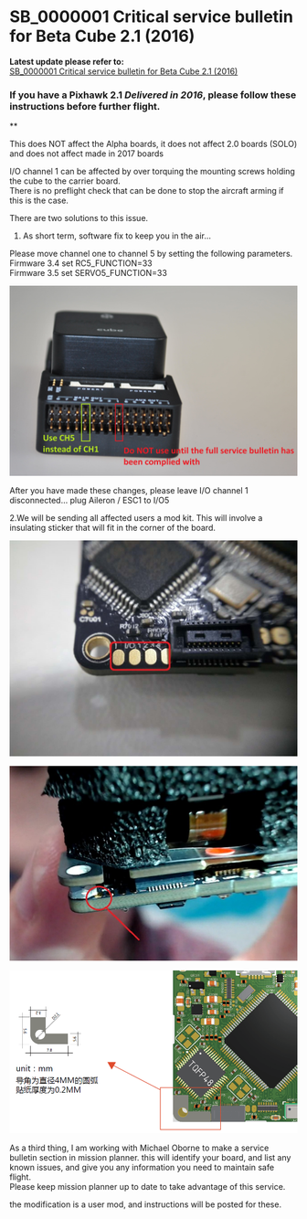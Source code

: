 # SB\_0000001 Critical service bulletin for Beta Cube 2.1 \(2016\)

**Latest update please refer to:**  
[SB\_0000001 Critical service bulletin for Beta Cube 2.1 \(2016\)](https://discuss.cubepilot.org/t/sb-0000001-critical-service-bulletin-for-beta-cube-2-1-2016/405)

### If you have a Pixhawk 2.1 _**Delivered in 2016**_, please follow these instructions before further flight.

\*\*

This does NOT affect the Alpha boards, it does not affect 2.0 boards \(SOLO\) and does not affect made in 2017 boards

I/O channel 1 can be affected by over torquing the mounting screws holding the cube to the carrier board.  
There is no preflight check that can be done to stop the aircraft arming if this is the case.

There are two solutions to this issue.

1. As short term, software fix to keep you in the air…

Please move channel one to channel 5 by setting the following parameters.  
Firmware 3.4 set RC5\_FUNCTION=33  
Firmware 3.5 set SERVO5\_FUNCTION=33  


![](../../.gitbook/assets/sb_0000001-photo-01.jpeg)

After you have made these changes, please leave I/O channel 1 disconnected… plug Aileron / ESC1 to I/O5

2.We will be sending all affected users a mod kit. This will involve a insulating sticker that will fit in the corner of the board.

![SB\_0000001 Photo-02 PH2 ch 1-4](../../.gitbook/assets/sb_0000001-photo-02-ph2-ch-1-4.jpeg)

![SB\_0000001 Photo-03 PH2 short](../../.gitbook/assets/sb_0000001-photo-03-ph2-short.jpeg)

![SB\_0000001 Photo-04 PWM CH1 Fix](../../.gitbook/assets/sb_0000001-photo-04-pwm-ch1-fix.png)

As a third thing, I am working with Michael Oborne to make a service bulletin section in mission planner. this will identify your board, and list any known issues, and give you any information you need to maintain safe flight.  
Please keep mission planner up to date to take advantage of this service.

the modification is a user mod, and instructions will be posted for these.




